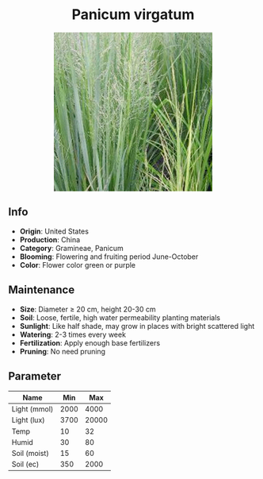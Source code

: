 <h1 align='center'>Panicum virgatum</h1>
<p align="center">
    <img 
        align='center'
        width='320'
        src="../images/panicum virgatum.png" 
        alt='Panicum virgatum' />
</p>

## Info

 - **Origin**: United States
 - **Production**: China
 - **Category**: Gramineae, Panicum
 - **Blooming**: Flowering and fruiting period June-October
 - **Color**: Flower color green or purple

## Maintenance

 - **Size**: Diameter ≥ 20 cm, height 20-30 cm
 - **Soil**: Loose, fertile, high water permeability planting materials
 - **Sunlight**: Like half shade, may grow in places with bright scattered light
 - **Watering**: 2-3 times every week
 - **Fertilization**: Apply enough base fertilizers
 - **Pruning**: No need pruning

## Parameter

| Name         | Min  | Max   |
|--------------|------|-------|
| Light (mmol) | 2000 | 4000  |
| Light (lux)  | 3700 | 20000 |
| Temp         | 10    | 32    |
| Humid        | 30   | 80    |
| Soil (moist) | 15   | 60    |
| Soil (ec)    | 350  | 2000  |